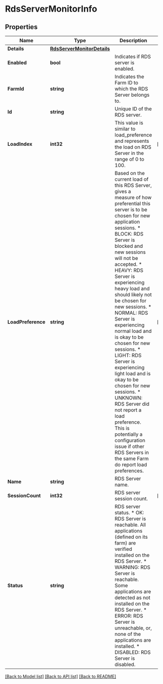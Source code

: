 # RdsServerMonitorInfo

## Properties

Name | Type | Description | Notes
------------ | ------------- | ------------- | -------------
**Details** | [**RdsServerMonitorDetails**](RDSServerMonitorDetails.md) |  | 
**Enabled** | **bool** | Indicates if RDS server is enabled. | 
**FarmId** | **string** | Indicates the Farm ID to which the RDS Server belongs to. | 
**Id** | **string** | Unique ID of the RDS server. | 
**LoadIndex** | **int32** | This value is similar to load_preference and represents the load on RDS Server in the range of 0 to 100. | [optional] 
**LoadPreference** | **string** | Based on the current load of this RDS Server, gives a measure of how preferential this server is to be chosen for new application sessions. * BLOCK: RDS Server is blocked and new sessions will not be accepted. * HEAVY: RDS Server is experiencing heavy load and should likely not be chosen for new sessions. * NORMAL: RDS Server is experiencing normal load and is okay to be chosen for new sessions. * LIGHT: RDS Server is experiencing light load and is okay to be chosen for new sessions. * UNKNOWN: RDS Server did not report a load preference. This is potentially a configuration issue if other RDS Servers in the same Farm do report load preferences. | [optional] 
**Name** | **string** | RDS Server name. | 
**SessionCount** | **int32** | RDS server session count. | [optional] 
**Status** | **string** | RDS server status. * OK: RDS Server is reachable. All applications (defined on its farm) are verified installed on the RDS Server. * WARNING: RDS Server is reachable. Some applications are detected as not installed on the RDS Server. * ERROR: RDS Server is unreachable, or, none of the applications are installed. * DISABLED: RDS Server is disabled. | 

[[Back to Model list]](../README.md#documentation-for-models) [[Back to API list]](../README.md#documentation-for-api-endpoints) [[Back to README]](../README.md)



